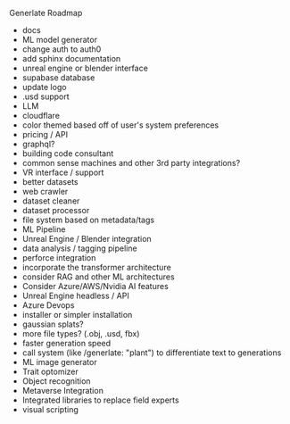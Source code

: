 Generlate Roadmap

-   docs
-   ML model generator
-   change auth to auth0
-   add sphinx documentation
-   unreal engine or blender interface
-   supabase database
-   update logo
-   .usd support
-   LLM
-   cloudflare
-   color themed based off of user's system preferences
-   pricing / API
-   graphql?
-   building code consultant
-   common sense machines and other 3rd party integrations?
-   VR interface / support
-   better datasets
-   web crawler
-   dataset cleaner
-   dataset processor
-   file system based on metadata/tags
-   ML Pipeline
-   Unreal Engine / Blender integration
-   data analysis / tagging pipeline
-   perforce integration
-   incorporate the transformer architecture
-   consider RAG and other ML architectures
-   Consider Azure/AWS/Nvidia AI features
-   Unreal Engine headless / API
-   Azure Devops
-   installer or simpler installation
-   gaussian splats?
-   more file types? (.obj, .usd, fbx)
-   faster generation speed
-   call system (like /generlate: "plant") to differentiate text to generations
-   ML image generator
-   Trait optomizer
-   Object recognition
-   Metaverse Integration
-   Integrated libraries to replace field experts
-   visual scripting
